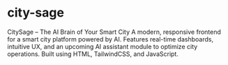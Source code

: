 # city-sage
CitySage – The AI Brain of Your Smart City A modern, responsive frontend for a smart city platform powered by AI. Features real-time dashboards, intuitive UX, and an upcoming AI assistant module to optimize city operations. Built using HTML, TailwindCSS, and JavaScript.
